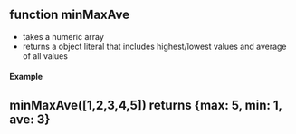 ## function minMaxAve
* takes a numeric array
* returns a object literal that includes highest/lowest values and average of all values

#### Example
## minMaxAve([1,2,3,4,5]) returns {max: 5, min: 1, ave: 3}
